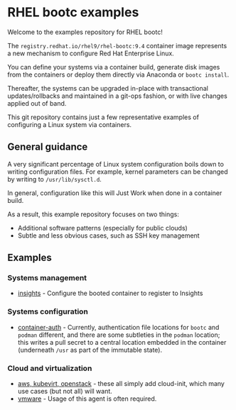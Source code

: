 # RHEL bootc examples

Welcome to the examples repository for RHEL bootc!

The `registry.redhat.io/rhel9/rhel-bootc:9.4` container image
represents a new mechanism to configure Red Hat Enterprise Linux.

You can define your systems via a container build, generate
disk images from the containers or deploy them directly via
Anaconda or `bootc install`.

Thereafter, the systems can be upgraded in-place with
transactional updates/rollbacks and maintained in a git-ops
fashion, or with live changes applied out of band.

This git repository contains just a few representative
examples of configuring a Linux system via containers.

## General guidance

A very significant percentage of Linux system configuration
boils down to writing configuration files.  For example,
kernel parameters can be changed by writing to `/usr/lib/sysctl.d`.

In general, configuration like this will Just Work when
done in a container build.

As a result, this example repository focuses on two things:

- Additional software patterns (especially for public clouds)
- Subtle and less obvious cases, such as SSH key management

## Examples

### Systems management

- [insights](insights) - Configure the booted container to register to Insights

### Systems configuration

- [container-auth](container-auth) - Currently, authentication file locations
  for `bootc` and `podman` different, and there are some subtleties in the `podman`
  location; this writes a pull secret to a central location embedded in the container
  (underneath `/usr` as part of the immutable state).

### Cloud and virtualization

- [aws, kubevirt, openstack](cloud-init) - these all simply add cloud-init,
  which many use cases (but not all) will want.
- [vmware](vmware) - Usage of this agent is often required.
